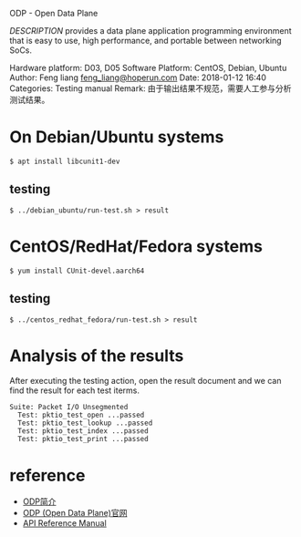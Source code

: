 ODP - Open Data Plane

*DESCRIPTION*
provides a data plane application programming environment that is easy to use,
high performance, and portable between networking SoCs.

Hardware platform: D03, D05
Software Platform: CentOS, Debian, Ubuntu
Author: Feng liang feng_liang@hoperun.com
Date: 2018-01-12 16:40
Categories: Testing manual
Remark: 由于输出结果不规范，需要人工参与分析测试结果。

# On Debian/Ubuntu systems
```
$ apt install libcunit1-dev
```

## testing
```
$ ../debian_ubuntu/run-test.sh > result
```

# CentOS/RedHat/Fedora systems
```
$ yum install CUnit-devel.aarch64
```

## testing
```
$ ../centos_redhat_fedora/run-test.sh > result
```

# Analysis of the results
After executing the testing action, open the result document and we can find the
result for each test iterms.
```
Suite: Packet I/O Unsegmented
  Test: pktio_test_open ...passed
  Test: pktio_test_lookup ...passed
  Test: pktio_test_index ...passed
  Test: pktio_test_print ...passed
```

# reference
- [ODP简介](https://www.jianshu.com/p/9def3737cf34)
- [ODP (Open Data Plane)官网](https://www.opendataplane.org/)
- [API Reference Manual](https://www.opendataplane.org/api-documentation/master/api/index.html)
